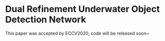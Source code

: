 # Dual Refinement Underwater Object Detection Network
This paper was accepted by ECCV2020, code will be released soon~
